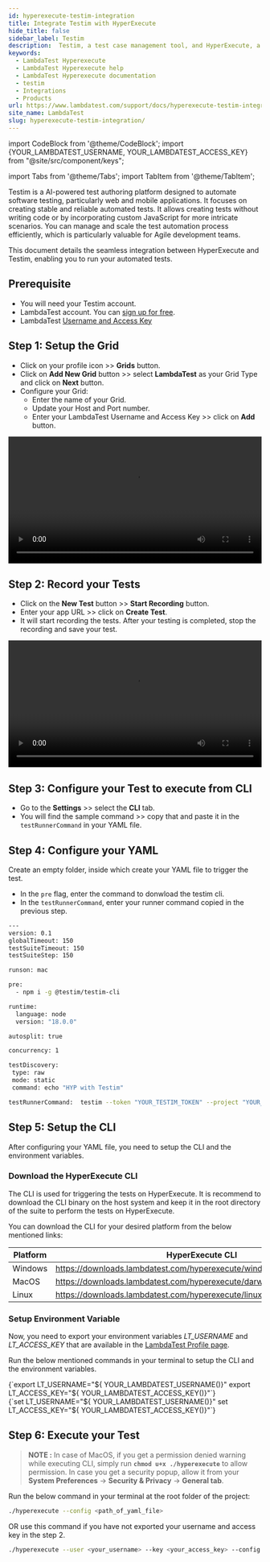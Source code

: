 ```yaml
---
id: hyperexecute-testim-integration
title: Integrate Testim with HyperExecute
hide_title: false
sidebar_label: Testim
description:  Testim, a test case management tool, and HyperExecute, a cloud-based test execution platform streamline your testing process by efficiently managing test cases.
keywords:
  - LambdaTest Hyperexecute
  - LambdaTest Hyperexecute help
  - LambdaTest Hyperexecute documentation
  - testim
  - Integrations
  - Products
url: https://www.lambdatest.com/support/docs/hyperexecute-testim-integration/
site_name: LambdaTest
slug: hyperexecute-testim-integration/
---
```


import CodeBlock from '@theme/CodeBlock';
import {YOUR_LAMBDATEST_USERNAME, YOUR_LAMBDATEST_ACCESS_KEY} from "@site/src/component/keys";

import Tabs from '@theme/Tabs';
import TabItem from '@theme/TabItem';

<script type="application/ld+json"
      dangerouslySetInnerHTML={{ __html: JSON.stringify({
       "@context": "https://schema.org",
        "@type": "BreadcrumbList",
        "itemListElement": [{
          "@type": "ListItem",
          "position": 1,
          "name": "Home",
          "item": "https://www.lambdatest.com"
        },{
          "@type": "ListItem",
          "position": 2,
          "name": "Support",
          "item": "https://www.lambdatest.com/support/docs/"
        },{
          "@type": "ListItem",
          "position": 3,
          "name": "Integration with Products",
          "item": "https://www.lambdatest.com/support/docs/hyperexecute-testim-integration/"
        }]
      })
    }}
></script>

Testim is a AI-powered test authoring platform designed to automate software testing, particularly web and mobile applications. It focuses on creating stable and reliable automated tests. It allows creating tests without writing code or by incorporating custom JavaScript for more intricate scenarios. You can manage and scale the test automation process efficiently, which is particularly valuable for Agile development teams.

This document details the seamless integration between HyperExecute and Testim, enabling you to run your automated tests.

## Prerequisite

- You will need your Testim account.
- LambdaTest account. You can [sign up for free](https://accounts.lambdatest.com/dashboard).
- LambdaTest [Username and Access Key](/support/docs/hyperexecute-how-to-get-my-username-and-access-key/)

## Step 1: Setup the Grid

- Click on your profile icon >> **Grids** button.
- Click on **Add New Grid** button >> select **LambdaTest** as your Grid Type and click on **Next** button.
- Configure your Grid:
    - Enter the name of your Grid.
    - Update your Host and Port number.
    - Enter your LambdaTest Username and Access Key >> click on **Add** button.

<video class="right-side" width="100%" controls id="vid">
<source src= {require('../assets/videos/hyperexecute/integration/products/testim/grid-setup.mp4').default} type="video/mp4" />
</video>

## Step 2: Record your Tests

- Click on the **New Test** button >> **Start Recording** button.
- Enter your app URL >> click on **Create Test**.
- It will start recording the tests. After your testing is completed, stop the recording and save your test.

<video class="right-side" width="100%" controls id="vid">
<source src= {require('../assets/videos/hyperexecute/integration/products/testim/test-record.mp4').default} type="video/mp4" />
</video>

## Step 3: Configure your Test to execute from CLI

- Go to the **Settings** >> select the **CLI** tab.
- You will find the sample command >> copy that and paste it in the `testRunnerCommand` in your YAML file.

## Step 4: Configure your YAML

Create an empty folder, inside which create your YAML file to trigger the test.

- In the `pre` flag, enter the command to donwload the testim cli.
- In the `testRunnerCommand`, enter your runner command copied in the previous step.

```bash
---
version: 0.1
globalTimeout: 150
testSuiteTimeout: 150
testSuiteStep: 150

runson: mac

pre: 
  - npm i -g @testim/testim-cli

runtime:
  language: node
  version: "18.0.0"

autosplit: true

concurrency: 1

testDiscovery:
 type: raw
 mode: static
 command: echo "HYP with Testim"

testRunnerCommand:  testim --token "YOUR_TESTIM_TOKEN" --project "YOUR_PROJECT_NAME" --grid "YOUR_GRID_NAME"
```

## Step 5: Setup the CLI

After configuring your YAML file, you need to setup the CLI and the environment variables.

### Download the HyperExecute CLI

The CLI is used for triggering the tests on HyperExecute. It is recommend to download the CLI binary on the host system and keep it in the root directory of the suite to perform the tests on HyperExecute.

You can download the CLI for your desired platform from the below mentioned links:

| Platform | HyperExecute CLI |
| ---------| ---------------- |
| Windows | https://downloads.lambdatest.com/hyperexecute/windows/hyperexecute.exe |
| MacOS | https://downloads.lambdatest.com/hyperexecute/darwin/hyperexecute |
| Linux | https://downloads.lambdatest.com/hyperexecute/linux/hyperexecute |

### Setup Environment Variable

Now, you need to export your environment variables *LT_USERNAME* and *LT_ACCESS_KEY* that are available in the [LambdaTest Profile page](https://accounts.lambdatest.com/detail/profile).

Run the below mentioned commands in your terminal to setup the CLI and the environment variables.

<Tabs className="docs__val">

<TabItem value="bash" label="Linux / MacOS" default>

  <div className="lambdatest__codeblock">
    <CodeBlock className="language-bash">
  {`export LT_USERNAME="${ YOUR_LAMBDATEST_USERNAME()}"
export LT_ACCESS_KEY="${ YOUR_LAMBDATEST_ACCESS_KEY()}"`}
  </CodeBlock>
</div>

</TabItem>

<TabItem value="powershell" label="Windows" default>

  <div className="lambdatest__codeblock">
    <CodeBlock className="language-powershell">
  {`set LT_USERNAME="${ YOUR_LAMBDATEST_USERNAME()}"
set LT_ACCESS_KEY="${ YOUR_LAMBDATEST_ACCESS_KEY()}"`}
  </CodeBlock>
</div>

</TabItem>
</Tabs>

## Step 6: Execute your Test

> **NOTE :** In case of MacOS, if you get a permission denied warning while executing CLI, simply run **`chmod u+x ./hyperexecute`** to allow permission. In case you get a security popup, allow it from your **System Preferences** → **Security & Privacy** → **General tab**.

Run the below command in your terminal at the root folder of the project:

```bash
./hyperexecute --config <path_of_yaml_file>
```

OR use this command if you have not exported your username and access key in the step 2.

```bash
./hyperexecute --user <your_username> --key <your_access_key> --config <path_of_yaml_file>
```